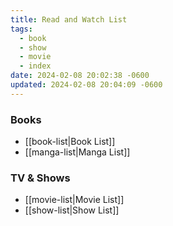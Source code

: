 ```yaml
---
title: Read and Watch List
tags:
  - book
  - show
  - movie
  - index
date: 2024-02-08 20:02:38 -0600
updated: 2024-02-08 20:04:09 -0600
---
```


### Books

* [[book-list|Book List]]
* [[manga-list|Manga List]]

### TV & Shows

* [[movie-list|Movie List]]
* [[show-list|Show List]]
